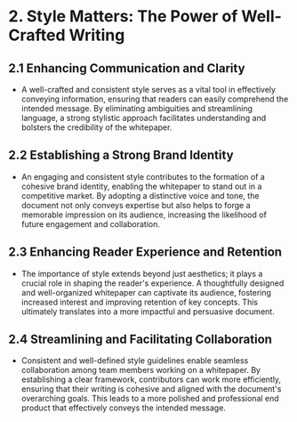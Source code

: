 # 2. Style Matters: The Power of Well-Crafted Writing

## 2.1 Enhancing Communication and Clarity
- A well-crafted and consistent style serves as a vital tool in effectively conveying information, ensuring that readers can easily comprehend the intended message. By eliminating ambiguities and streamlining language, a strong stylistic approach facilitates understanding and bolsters the credibility of the whitepaper.

## 2.2 Establishing a Strong Brand Identity
- An engaging and consistent style contributes to the formation of a cohesive brand identity, enabling the whitepaper to stand out in a competitive market. By adopting a distinctive voice and tone, the document not only conveys expertise but also helps to forge a memorable impression on its audience, increasing the likelihood of future engagement and collaboration.

## 2.3 Enhancing Reader Experience and Retention
- The importance of style extends beyond just aesthetics; it plays a crucial role in shaping the reader's experience. A thoughtfully designed and well-organized whitepaper can captivate its audience, fostering increased interest and improving retention of key concepts. This ultimately translates into a more impactful and persuasive document.

## 2.4 Streamlining and Facilitating Collaboration
- Consistent and well-defined style guidelines enable seamless collaboration among team members working on a whitepaper. By establishing a clear framework, contributors can work more efficiently, ensuring that their writing is cohesive and aligned with the document's overarching goals. This leads to a more polished and professional end product that effectively conveys the intended message.
